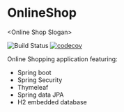 # OnlineShop
&lt;Online Shop Slogan>

![Build Status](https://github.com/drewzxcvbnm/OnlineShop/workflows/JavaCI/badge.svg)
[![codecov](https://codecov.io/gh/drewzxcvbnm/OnlineShop/branch/master/graph/badge.svg)](https://codecov.io/gh/drewzxcvbnm/OnlineShop)

Online Shopping application featuring:
* Spring boot 
* Spring Security
* Thymeleaf
* Spring data JPA
* H2 embedded database
